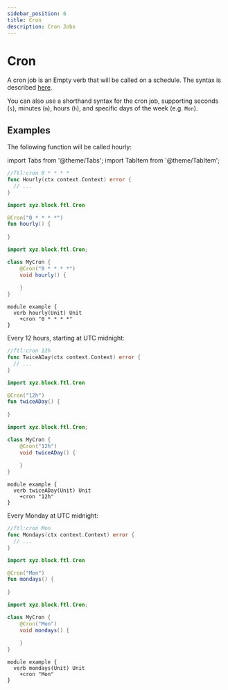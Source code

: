 ```yaml
---
sidebar_position: 6
title: Cron
description: Cron Jobs
---
```


# Cron

A cron job is an Empty verb that will be called on a schedule. The syntax is described [here](https://pubs.opengroup.org/onlinepubs/9699919799.2018edition/utilities/crontab.html).

You can also use a shorthand syntax for the cron job, supporting seconds (`s`), minutes (`m`), hours (`h`), and specific days of the week (e.g. `Mon`).

## Examples

The following function will be called hourly:

import Tabs from '@theme/Tabs';
import TabItem from '@theme/TabItem';

<Tabs groupId="languages">
  <TabItem value="go" label="Go" default>

```go
//ftl:cron 0 * * * *
func Hourly(ctx context.Context) error {
  // ...
}
```

  </TabItem>
  <TabItem value="kotlin" label="Kotlin">

```kotlin
import xyz.block.ftl.Cron

@Cron("0 * * * *")
fun hourly() {
    
}
```

  </TabItem>
  <TabItem value="java" label="Java">

```java
import xyz.block.ftl.Cron;

class MyCron {
    @Cron("0 * * * *")
    void hourly() {
        
    }
}
```

  </TabItem>
  <TabItem value="schema" label="Schema">

```
module example {
  verb hourly(Unit) Unit
    +cron "0 * * * *"
}
```

  </TabItem>
</Tabs>

Every 12 hours, starting at UTC midnight:

<Tabs groupId="languages">
  <TabItem value="go" label="Go" default>

```go
//ftl:cron 12h
func TwiceADay(ctx context.Context) error {
  // ...
}
```

  </TabItem>
  <TabItem value="kotlin" label="Kotlin">

```kotlin
import xyz.block.ftl.Cron

@Cron("12h")
fun twiceADay() {
    
}
```

  </TabItem>
  <TabItem value="java" label="Java">

```java
import xyz.block.ftl.Cron;

class MyCron {
    @Cron("12h")
    void twiceADay() {
        
    }
}
```

  </TabItem>
  <TabItem value="schema" label="Schema">

```
module example {
  verb twiceADay(Unit) Unit
    +cron "12h"
}
```

  </TabItem>
</Tabs>

Every Monday at UTC midnight:

<Tabs groupId="languages">
  <TabItem value="go" label="Go" default>

```go
//ftl:cron Mon
func Mondays(ctx context.Context) error {
  // ...
}
```

  </TabItem>
  <TabItem value="kotlin" label="Kotlin">

```kotlin
import xyz.block.ftl.Cron

@Cron("Mon")
fun mondays() {
    
}
```

  </TabItem>
  <TabItem value="java" label="Java">

```java
import xyz.block.ftl.Cron;

class MyCron {
    @Cron("Mon")
    void mondays() {
        
    }
}
```

  </TabItem>
  <TabItem value="schema" label="Schema">

```
module example {
  verb mondays(Unit) Unit
    +cron "Mon"
}
```

  </TabItem>
</Tabs> 
